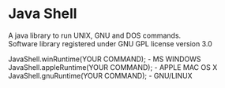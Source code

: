# Java Shell
A java library to run UNIX, GNU and DOS commands.  
Software library registered under GNU GPL license version 3.0  

JavaShell.winRuntime(YOUR COMMAND); - MS WINDOWS  
JavaShell.appleRuntime(YOUR COMMAND); - APPLE MAC OS X  
JavaShell.gnuRuntime(YOUR COMMAND); - GNU/LINUX  
